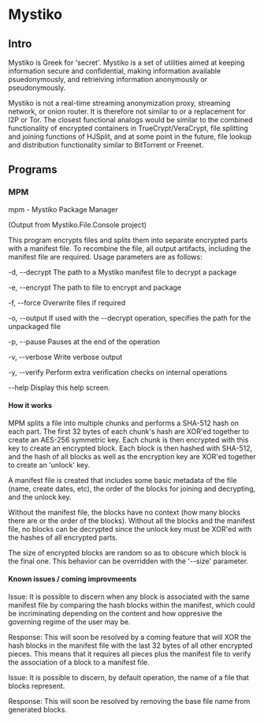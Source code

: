# Mystiko

## Intro

Mystiko is Greek for 'secret'.  Mystiko is a set of utilities aimed at keeping
information secure and confidential, making information available
psuedonymously, and retrieiving information anonymously or pseudonymously.

Mystiko is not a real-time streaming anonymization proxy, streaming network, or
onion router.  It is therefore not similar to or a replacement for I2P or Tor.
The closest functional analogs would be similar to the combined functionality of
encrypted containers in TrueCrypt/VeraCrypt, file splitting and joining
functions of HJSplit, and at some point in the future, file lookup and
distribution functionality similar to BitTorrent or Freenet.

## Programs

### MPM

mpm - Mystiko Package Manager

(Output from Mystiko.File.Console project)

This program encrypts files and splits them into separate encrypted parts with
a manifest file.  To recombine the file, all output artifacts, including the
manifest file are required.  Usage parameters are as follows:

  -d, --decrypt    The path to a Mystiko manifest file to decrypt a package

  -e, --encrypt    The path to file to encrypt and package

  -f, --force      Overwrite files if required

  -o, --output     If used with the --decrypt operation, specifies the path for
                   the unpackaged file

  -p, --pause      Pauses at the end of the operation

  -v, --verbose    Write verbose output

  -y, --verify     Perform extra verification checks on internal operations

  --help           Display this help screen.

#### How it works

MPM splits a file into multiple chunks and performs a SHA-512 hash on each
part.  The first 32 bytes of each chunk's hash are XOR'ed together to create
an AES-256 symmetric key.  Each chunk is then encrypted with this key to create
an encrypted block.  Each block is then hashed with SHA-512, and the hash of
all blocks as well as the encryption key are XOR'ed together to create an
'unlock' key.

A manifest file is created that includes some basic metadata of the file (name,
create dates, etc), the order of the blocks for joining and decrypting, and the
unlock key.

Without the manifest file, the blocks have no context (how many blocks there
are or the order of the blocks).  Without all the blocks and the manifest file,
no blocks can be decrypted since the unlock key must be XOR'ed with the hashes
of all encrypted parts.

The size of encrypted blocks are random so as to obscure which block is the
final one.  This behavior can be overridden with the '--size' parameter.

#### Known issues / coming improvmeents

Issue: It is possible to discern when any block is associated with the same
manifest file by comparing the hash blocks within the manifest, which could be
incriminating depending on the content and how oppresive the governing regime
of the user may be.

Response: This will soon be resolved by a coming feature that will XOR the
hash blocks in the manifest file with the last 32 bytes of all other encrypted
pieces.  This means that it requires all pieces plus the manifest file to
verify the association of a block to a manifest file.


Issue: It is possible to discern, by default operation, the name of a file that
blocks represent.

Response: This will soon be resolved by removing the base file name from
generated blocks.
